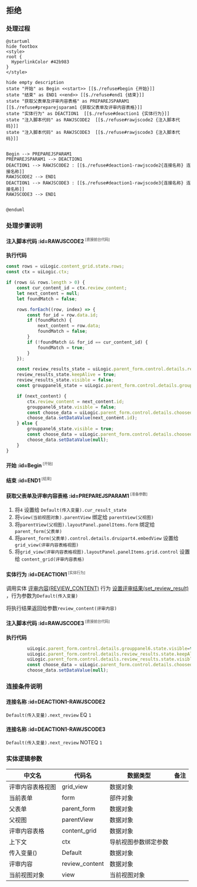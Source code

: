 ## 拒绝 <!-- {docsify-ignore-all} -->

   

### 处理过程

```plantuml
@startuml
hide footbox
<style>
root {
  HyperlinkColor #42b983
}
</style>

hide empty description
state "开始" as Begin <<start>> [[$./refuse#begin {开始}]]
state "结束" as END1 <<end>> [[$./refuse#end1 {结束}]]
state "获取父表单及评审内容表格" as PREPAREJSPARAM1  [[$./refuse#preparejsparam1 {获取父表单及评审内容表格}]]
state "实体行为" as DEACTION1  [[$./refuse#deaction1 {实体行为}]]
state "注入脚本代码" as RAWJSCODE2  [[$./refuse#rawjscode2 {注入脚本代码}]]
state "注入脚本代码" as RAWJSCODE3  [[$./refuse#rawjscode3 {注入脚本代码}]]


Begin --> PREPAREJSPARAM1
PREPAREJSPARAM1 --> DEACTION1
DEACTION1 --> RAWJSCODE2 : [[$./refuse#deaction1-rawjscode2{连接名称} 连接名称]]
RAWJSCODE2 --> END1
DEACTION1 --> RAWJSCODE3 : [[$./refuse#deaction1-rawjscode3{连接名称} 连接名称]]
RAWJSCODE3 --> END1


@enduml
```


### 处理步骤说明

#### 注入脚本代码 :id=RAWJSCODE2<sup class="footnote-symbol"> <font color=gray size=1>[直接前台代码]</font></sup>



<p class="panel-title"><b>执行代码</b></p>

```javascript
const rows = uiLogic.content_grid.state.rows;
const ctx = uiLogic.ctx;

if (rows && rows.length > 0) {
    const cur_content_id = ctx.review_content;
    let next_content = null;
    let foundMatch = false;

    rows.forEach((row, index) => {
        const for_id = row.data.id;
        if (foundMatch) {
            next_content = row.data;
            foundMatch = false;
        }
        if (!foundMatch && for_id == cur_content_id) {
            foundMatch = true;
        }
    });

    const review_results_state = uiLogic.parent_form.control.details.review_results.state;
    review_results_state.keepAlive = true;
    review_results_state.visible = false;
    const grouppanel6_state = uiLogic.parent_form.control.details.grouppanel6.state;

    if (next_content) {
        ctx.review_content = next_content.id;
        grouppanel6_state.visible = false;
        const choose_data = uiLogic.parent_form.control.details.choosed_content;
        choose_data.setDataValue(next_content.id);
    } else {
        grouppanel6_state.visible = true;
        const choose_data = uiLogic.parent_form.control.details.choosed_content;
        choose_data.setDataValue(null);
    }
}
```

#### 开始 :id=Begin<sup class="footnote-symbol"> <font color=gray size=1>[开始]</font></sup>




#### 结束 :id=END1<sup class="footnote-symbol"> <font color=gray size=1>[结束]</font></sup>




#### 获取父表单及评审内容表格 :id=PREPAREJSPARAM1<sup class="footnote-symbol"> <font color=gray size=1>[准备参数]</font></sup>



1. 将`4` 设置给  `Default(传入变量).cur_result_state`
2. 将`view(当前视图对象).parentView` 绑定给  `parentView(父视图)`
3. 将`parentView(父视图).layoutPanel.panelItems.form` 绑定给  `parent_form(父表单)`
4. 将`parent_form(父表单).control.details.druipart4.embedView` 设置给  `grid_view(评审内容表格视图)`
5. 将`grid_view(评审内容表格视图).layoutPanel.panelItems.grid.control` 设置给  `content_grid(评审内容表格)`

#### 实体行为 :id=DEACTION1<sup class="footnote-symbol"> <font color=gray size=1>[实体行为]</font></sup>



调用实体 [评审内容(REVIEW_CONTENT)](module/TestMgmt/review_content.md) 行为 [设置评审结果(set_review_result)](module/TestMgmt/review_content#行为) ，行为参数为`Default(传入变量)`

将执行结果返回给参数`review_content(评审内容)`

#### 注入脚本代码 :id=RAWJSCODE3<sup class="footnote-symbol"> <font color=gray size=1>[直接前台代码]</font></sup>



<p class="panel-title"><b>执行代码</b></p>

```javascript
        uiLogic.parent_form.control.details.grouppanel6.state.visible=true;
        uiLogic.parent_form.control.details.review_results.state.keepAlive=true;
        uiLogic.parent_form.control.details.review_results.state.visible=false;
        const choose_data = uiLogic.parent_form.control.details.choosed_content;
        choose_data.setDataValue(null);
```

### 连接条件说明
#### 连接名称 :id=DEACTION1-RAWJSCODE2

```Default(传入变量).next_review``` EQ ```1```
#### 连接名称 :id=DEACTION1-RAWJSCODE3

```Default(传入变量).next_review``` NOTEQ ```1```


### 实体逻辑参数

|    中文名   |    代码名    |  数据类型      |备注 |
| --------| --------| --------  | --------   |
|评审内容表格视图|grid_view|数据对象||
|当前表单|form|部件对象||
|父表单|parent_form|数据对象||
|父视图|parentView|数据对象||
|评审内容表格|content_grid|数据对象||
|上下文|ctx|导航视图参数绑定参数||
|传入变量(<i class="fa fa-check"/></i>)|Default|数据对象||
|评审内容|review_content|数据对象||
|当前视图对象|view|当前视图对象||
